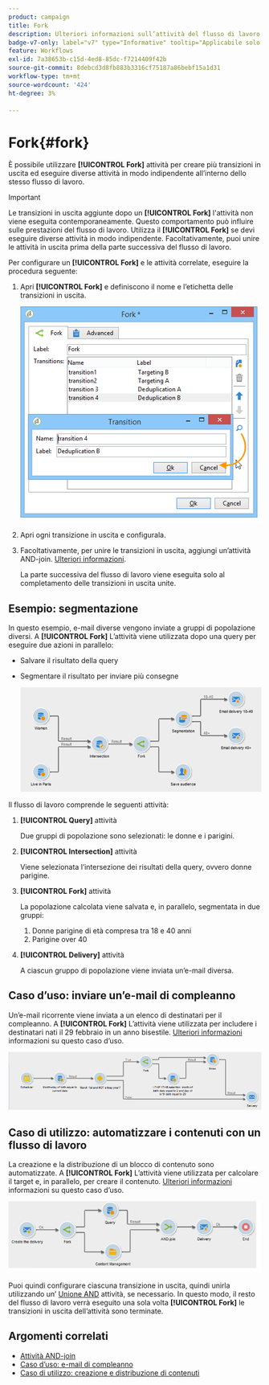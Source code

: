 ```yaml
---
product: campaign
title: Fork
description: Ulteriori informazioni sull’attività del flusso di lavoro Fork
badge-v7-only: label="v7" type="Informative" tooltip="Applicabile solo a Campaign Classic v7"
feature: Workflows
exl-id: 7a38653b-c15d-4ed8-85dc-f7214409f42b
source-git-commit: 8debcd3d8fb883b3316cf75187a86bebf15a1d31
workflow-type: tm+mt
source-wordcount: '424'
ht-degree: 3%

---
```


# Fork{#fork}



È possibile utilizzare **[!UICONTROL Fork]** attività per creare più transizioni in uscita ed eseguire diverse attività in modo indipendente all’interno dello stesso flusso di lavoro.

>[!IMPORTANT]
>
>Le transizioni in uscita aggiunte dopo un **[!UICONTROL Fork]** l&#39;attività non viene eseguita contemporaneamente. Questo comportamento può influire sulle prestazioni del flusso di lavoro. Utilizza il **[!UICONTROL Fork]** se devi eseguire diverse attività in modo indipendente. Facoltativamente, puoi unire le attività in uscita prima della parte successiva del flusso di lavoro.

Per configurare un **[!UICONTROL Fork]** e le attività correlate, eseguire la procedura seguente:

1. Apri **[!UICONTROL Fork]** e definiscono il nome e l’etichetta delle transizioni in uscita.

   ![](assets/s_user_segmentation_fork.png)

1. Apri ogni transizione in uscita e configurala.
1. Facoltativamente, per unire le transizioni in uscita, aggiungi un’attività AND-join. [Ulteriori informazioni](and-join.md).

   La parte successiva del flusso di lavoro viene eseguita solo al completamento delle transizioni in uscita unite.

## Esempio: segmentazione

In questo esempio, e-mail diverse vengono inviate a gruppi di popolazione diversi. A **[!UICONTROL Fork]** L’attività viene utilizzata dopo una query per eseguire due azioni in parallelo:

* Salvare il risultato della query
* Segmentare il risultato per inviare più consegne

  ![L’attività fork segue l’intersezione di due query e precede un’attività di aggiornamento elenco e un’attività divisa.](assets/wkf_fork_example.png)

Il flusso di lavoro comprende le seguenti attività:

1. **[!UICONTROL Query]** attività

   Due gruppi di popolazione sono selezionati: le donne e i parigini.

1. **[!UICONTROL Intersection]** attività

   Viene selezionata l’intersezione dei risultati della query, ovvero donne parigine.

1. **[!UICONTROL Fork]** attività

   La popolazione calcolata viene salvata e, in parallelo, segmentata in due gruppi:

   1. Donne parigine di età compresa tra 18 e 40 anni
   1. Parigine over 40

1. **[!UICONTROL Delivery]** attività

   A ciascun gruppo di popolazione viene inviata un’e-mail diversa.

## Caso d’uso: inviare un’e-mail di compleanno

Un’e-mail ricorrente viene inviata a un elenco di destinatari per il compleanno. A **[!UICONTROL Fork]** L’attività viene utilizzata per includere i destinatari nati il 29 febbraio in un anno bisestile. [Ulteriori informazioni](sending-a-birthday-email.md) informazioni su questo caso d’uso.

![L’attività di fork segue un’attività di test e precede due attività di query.](assets/birthday-workflow_usecase_1.png)

## Caso di utilizzo: automatizzare i contenuti con un flusso di lavoro

La creazione e la distribuzione di un blocco di contenuto sono automatizzate. A **[!UICONTROL Fork]** L’attività viene utilizzata per calcolare il target e, in parallelo, per creare il contenuto. [Ulteriori informazioni](../../delivery/using/automating-via-workflows.md#creating-the-delivery-and-its-content) informazioni su questo caso d’uso.

![L’attività fork segue un’attività di consegna e precede un’attività query e un’attività di gestione dei contenuti, entrambe unite tramite un’attività AND-join.](../../delivery/using/assets/d_ncs_content_workflow10.png)

Puoi quindi configurare ciascuna transizione in uscita, quindi unirla utilizzando un’ [Unione AND](and-join.md) attività, se necessario. In questo modo, il resto del flusso di lavoro verrà eseguito una sola volta **[!UICONTROL Fork]** le transizioni in uscita dell’attività sono terminate.

## Argomenti correlati

* [Attività AND-join](and-join.md)
* [Caso d’uso: e-mail di compleanno](sending-a-birthday-email.md)
* [Caso di utilizzo: creazione e distribuzione di contenuti](../../delivery/using/automating-via-workflows.md#creating-the-delivery-and-its-content)